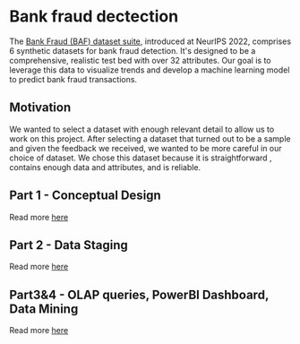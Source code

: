 # Bank fraud dectection
The [Bank Fraud (BAF) dataset suite](https://www.kaggle.com/datasets/sgpjesus/bank-account-fraud-dataset-neurips-2022), introduced at NeurIPS 2022, comprises 6 synthetic datasets for bank fraud detection. It's designed to be a comprehensive, realistic test bed with over 32 attributes. Our goal is to leverage this data to visualize trends and develop a machine learning model to predict bank fraud transactions.

## Motivation
We wanted to select a dataset with enough relevant detail to allow
us to work on this project. After selecting a dataset that turned out
to be a sample and given the feedback we received, we wanted to
be more careful in our choice of dataset. We chose this dataset
because it is straightforward , contains enough data and attributes,
and is reliable.

## Part 1 - Conceptual Design
Read more [here](./Part1%20-%20Conceptual%20Design.pdf) 

## Part 2 - Data Staging
Read more [here](./Part2%20-%20Data%20Staging/Part2%20-%20Data%20Staging.pdf)

## Part3&4 - OLAP queries, PowerBI Dashboard, Data Mining
Read more [here](./Part3&4%20-%20OLAP%20queries,%20PowerBI%20Dashboard,%20Data%20Mining/Part3&4%20-%20OLAP%20queries,%20PowerBI%20Dashboard,%20Data%20Mining.pdf)
